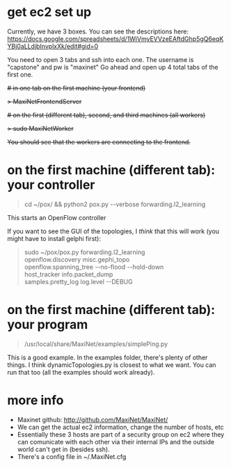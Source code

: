 # get ec2 set up

Currently, we have 3 boxes. You can see the descriptions here: https://docs.google.com/spreadsheets/d/1WiVmyEVVzeEAftdGhp5gQ6eqKYBj0aLLdjbInvplxXk/edit#gid=0

You need to open 3 tabs and ssh into each one. The username is "capstone" and pw is "maxinet" Go ahead and open up 4 total tabs of the first one. 

~~# in one tab on the first machine (your frontend)~~

~~> MaxiNetFrontendServer~~

~~# on the first (different tab), second, and third machines (all workers)~~

~~> sudo MaxiNetWorker~~

~~You should see that the workers are connecting to the frontend.~~

# on the first machine (different tab): your controller

> cd ~/pox/ && python2 pox.py --verbose forwarding.l2_learning

This starts an OpenFlow controller


If you want to see the GUI of the topologies, I _think_ that this will work (you might have to install gelphi first):

> sudo ~/pox/pox.py forwarding.l2_learning \
  openflow.discovery misc.gephi_topo \
  openflow.spanning_tree --no-flood --hold-down \
  host_tracker info.packet_dump \
  samples.pretty_log log.level --DEBUG

# on the first machine (different tab): your program

> /usr/local/share/MaxiNet/examples/simplePing.py

This is a good example. In the examples folder, there's plenty of other things. I think dynamicTopologies.py is closest to what we want. You can run that too (all the examples should work already).



# more info

* Maxinet github: http://github.com/MaxiNet/MaxiNet/
* We can get the actual ec2 information, change the number of hosts, etc
* Essentially these 3 hosts are part of a security group on ec2 where they can comunicate with each other via their internal IPs and the outside world can't get in (besides ssh). 
* There's a config file in ~/.MaxiNet.cfg
